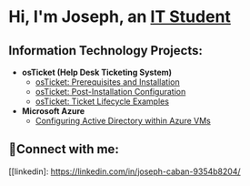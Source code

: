 <h1>Hi, I'm Joseph, an <a href="https://www.linkedin.com/in/joseph-caban-9354b8204/">IT Student</a>

<h2>Information Technology Projects:</h2>

- <b>osTicket (Help Desk Ticketing System)</b>
  - [osTicket: Prerequisites and Installation](https://github.com/JrCab22/osticket-prereqs)
  - [osTicket: Post-Installation Configuration](https://github.com/JrCab22/post-install-config)
  - [osTicket: Ticket Lifecycle Examples](https://github.com/JrCab22/ticket-lifecycle)
- <b>Microsoft Azure</b>
  - [Configuring Active Directory within Azure VMs](https://github.com/JrCab22/Active-Directory)
 

<h2>🤳Connect with me:</h2>


[[linkedin]: https://linkedin.com/in/joseph-caban-9354b8204/
